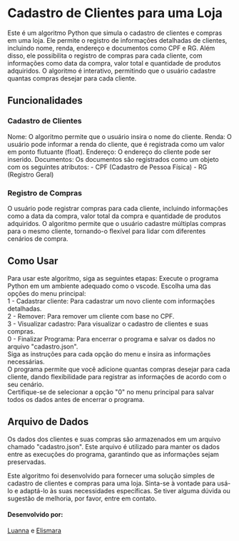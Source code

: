<h1>Cadastro de Clientes para uma Loja</h1>

Este é um algoritmo Python que simula o cadastro de clientes e compras em uma loja. Ele permite o registro de informações detalhadas de clientes, incluindo nome, renda, endereço e documentos como CPF e RG. Além disso, ele possibilita o registro de compras para cada cliente, com informações como data da compra, valor total e quantidade de produtos adquiridos. O algoritmo é interativo, permitindo que o usuário cadastre quantas compras desejar para cada cliente.

<h2>Funcionalidades</h2>
<h3>Cadastro de Clientes</h3>
Nome: O algoritmo permite que o usuário insira o nome do cliente.
Renda: O usuário pode informar a renda do cliente, que é registrada como um valor em ponto flutuante (float).
Endereço: O endereço do cliente pode ser inserido.
Documentos: Os documentos são registrados como um objeto com os seguintes atributos:
 - CPF (Cadastro de Pessoa Física)
 - RG (Registro Geral)

 <h3>Registro de Compras</h3>
O usuário pode registrar compras para cada cliente, incluindo informações como a data da compra, valor total da compra e quantidade de produtos adquiridos. O algoritmo permite que o usuário cadastre múltiplas compras para o mesmo cliente, tornando-o flexível para lidar com diferentes cenários de compra.

<h2>Como Usar</h2>
Para usar este algoritmo, siga as seguintes etapas:
Execute o programa Python em um ambiente adequado como o vscode.
Escolha uma das opções do menu principal:
<br>
1 - Cadastrar cliente: Para cadastrar um novo cliente com informações detalhadas.<br>
2 - Remover: Para remover um cliente com base no CPF.<br>
3 - Visualizar cadastro: Para visualizar o cadastro de clientes e suas compras.<br>
0 - Finalizar Programa: Para encerrar o programa e salvar os dados no arquivo "cadastro.json".<br>
Siga as instruções para cada opção do menu e insira as informações necessárias.<br>
O programa permite que você adicione quantas compras desejar para cada cliente, dando flexibilidade para registrar as informações de acordo com o seu cenário.<br>
Certifique-se de selecionar a opção "0" no menu principal para salvar todos os dados antes de encerrar o programa.<br>

<h2>Arquivo de Dados</h2>
Os dados dos clientes e suas compras são armazenados em um arquivo chamado "cadastro.json". Este arquivo é utilizado para manter os dados entre as execuções do programa, garantindo que as informações sejam preservadas.

Este algoritmo foi desenvolvido para fornecer uma solução simples de cadastro de clientes e compras para uma loja. Sinta-se à vontade para usá-lo e adaptá-lo às suas necessidades específicas. Se tiver alguma dúvida ou sugestão de melhoria, por favor, entre em contato.

<h4>Desenvolvido por:</h4>
<a href='https://www.instagram.com/luannabahia_/?hl=pt-br'>Luanna</a> e <a href='https://www.instagram.com/elismararodrigues04/'>Elismara</a>
